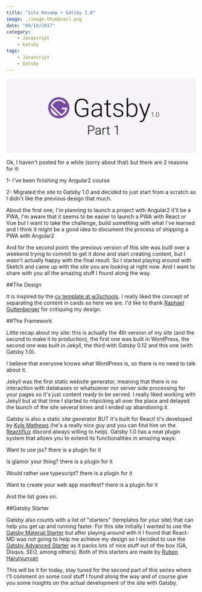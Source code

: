 ```yaml
---
title: "Site Revamp + Gatsby 1.0"
image: ./image-thumbnail.png
date: "09/10/2017"
category:
    - Javascript
    - Gatsby
tags:
    - Javascript
    - Gatsby
---
```

<div>
  <img alt="Gatsby js" src="./image.png">
</div>

Ok, I haven't posted for a while (sorry about that) but there are 2 reasons for it:                                                                                                                           

1- I've been finishing my Angular2 course

2- Migrated the site to Gatsby 1.0 and decided to just start from a scratch as I didn't like the previous design that much.

About the first one, I'm planning to launch a project with Angular2 it'll be a PWA, I'm aware that it seems to be easier to launch a PWA with React or Vue but I want to take the challenge, build something with what I've learned and I think it might be a good idea to document the process of shipping a PWA with Angular2

And for the second point: the previous version of this site was built over a weekend trying to commit to get it done and start creating content, but I wasn't actually happy with the final result. So I started playing around with Sketch and came up with the site you are looking at right now. And I want to share with you all the amazing stuff I found along the way.

##The Design

It is inspired by the [cv template at w3schools](https://www.w3schools.com/w3css/tryw3css_templates_cv.htm). I really liked the concept of separating the content in cards so here we are. I'd like to thank [Raphael Guttenberger](https://blog.rphl.io/) for critiquing my design.

##The Framework

Little recap about my site: this is actually the 4th version of my site (and the second to make it to production), the first one was built in WordPress, the second one was built in Jekyll, the third with Gatsby 0.12 and this one (with Gatsby 1.0).

I believe that everyone knows what WordPress is, so there is no need to talk about it.

Jekyll was the first static website generator, meaning that there is no interaction with databases or whatsoever nor server side processing for your pages so it's just content ready to be served. I really liked working with Jekyll but at that time I started to nitpicking all over the place and delayed the launch of the site several times and I ended up abandoning it.

Gatsby is also a static site generator BUT it's built for React! it's developed by [Kyle Mathews](https://www.bricolage.io/) (he's a really nice guy and you can find him on the [Reactiflux](https://www.reactiflux.com/) discord always willing to help). Gatsby 1.0 has a neat plugin system that allows you to extend its functionalities in amazing ways:

Want to use jss? there is a plugin for it

Is glamor your thing? there is a plugin for it

Would rather use typescript? there is a plugin for it

Want to create your web app manifest? there is a plugin for it

And the list goes on.

##Gatsby Starter

Gatsby also counts with a list of "starters" (templates for your site) that can help you get up and running faster. For this site initially I wanted to use the [Gatsby Material Starter](https://github.com/Vagr9K/gatsby-material-starter) but after playing around with it I found that React-MD was not going to help me achieve my design so I decided to use the [Gatsby Advanced Starter](https://github.com/Vagr9K/gatsby-advanced-starter) as it packs lots of nice stuff out of the box (GA, Disqus, SEO, among others). Both of this starters are made by [Ruben Harutyunyan](https://vagr9k.me/)

This will be it for today, stay tuned for the second part of this series where I'll comment on some cool stuff I found along the way and of course give you some insights on the actual development of the site with Gatsby.

